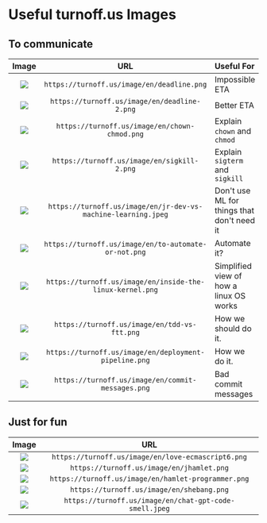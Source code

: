 # Useful turnoff.us Images

## To communicate
Image|URL|Useful For
:-:|:-:|:--
![](https://turnoff.us/image/en/deadline.png)|`https://turnoff.us/image/en/deadline.png`|Impossible ETA
![](https://turnoff.us/image/en/deadline-2.png)|`https://turnoff.us/image/en/deadline-2.png`|Better ETA
![](https://turnoff.us/image/en/chown-chmod.png)|`https://turnoff.us/image/en/chown-chmod.png`|Explain `chown` and `chmod`
![](https://turnoff.us/image/en/sigkill-2.png)|`https://turnoff.us/image/en/sigkill-2.png`|Explain `sigterm` and `sigkill`
![](https://turnoff.us/image/en/jr-dev-vs-machine-learning.jpeg)|`https://turnoff.us/image/en/jr-dev-vs-machine-learning.jpeg`|Don't use ML for things that don't need it
![](https://turnoff.us/image/en/to-automate-or-not.png)|`https://turnoff.us/image/en/to-automate-or-not.png`|Automate it?
![](https://turnoff.us/image/en/inside-the-linux-kernel.png)|`https://turnoff.us/image/en/inside-the-linux-kernel.png`|Simplified view of how a linux OS works
![](https://turnoff.us/image/en/tdd-vs-ftt.png)|`https://turnoff.us/image/en/tdd-vs-ftt.png`|How we should do it.
![](https://turnoff.us/image/en/deployment-pipeline.png)|`https://turnoff.us/image/en/deployment-pipeline.png`|How we do it.
![](https://turnoff.us/image/en/commit-messages.png)|`https://turnoff.us/image/en/commit-messages.png`|Bad commit messages

## Just for fun
Image|URL
:-:|:-:
![](https://turnoff.us/image/en/love-ecmascript6.png)|`https://turnoff.us/image/en/love-ecmascript6.png`
![](https://turnoff.us/image/en/jhamlet.png)|`https://turnoff.us/image/en/jhamlet.png`
![](https://turnoff.us/image/en/hamlet-programmer.png)|`https://turnoff.us/image/en/hamlet-programmer.png`
![](https://turnoff.us/image/en/shebang.png)|`https://turnoff.us/image/en/shebang.png`
![](https://turnoff.us/image/en/chat-gpt-code-smell.jpeg)|`https://turnoff.us/image/en/chat-gpt-code-smell.jpeg`
